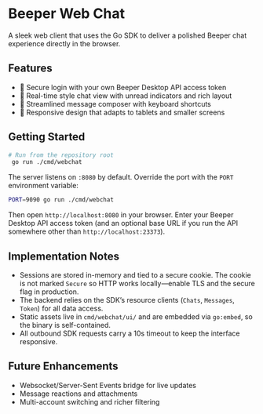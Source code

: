 # Beeper Web Chat

A sleek web client that uses the Go SDK to deliver a polished Beeper chat experience directly in the browser.

## Features

- 🔐 Secure login with your own Beeper Desktop API access token
- 💬 Real-time style chat view with unread indicators and rich layout
- 🚀 Streamlined message composer with keyboard shortcuts
- 📱 Responsive design that adapts to tablets and smaller screens

## Getting Started

```bash
# Run from the repository root
 go run ./cmd/webchat
```

The server listens on `:8080` by default. Override the port with the `PORT` environment variable:

```bash
PORT=9090 go run ./cmd/webchat
```

Then open `http://localhost:8080` in your browser. Enter your Beeper Desktop API access token (and an optional base URL if you run the API somewhere other than `http://localhost:23373`).

## Implementation Notes

- Sessions are stored in-memory and tied to a secure cookie. The cookie is not marked `Secure` so HTTP works locally—enable TLS and the secure flag in production.
- The backend relies on the SDK’s resource clients (`Chats`, `Messages`, `Token`) for all data access.
- Static assets live in `cmd/webchat/ui/` and are embedded via `go:embed`, so the binary is self-contained.
- All outbound SDK requests carry a 10s timeout to keep the interface responsive.

## Future Enhancements

- Websocket/Server-Sent Events bridge for live updates
- Message reactions and attachments
- Multi-account switching and richer filtering
